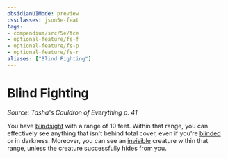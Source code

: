 ```yaml
---
obsidianUIMode: preview
cssclasses: json5e-feat
tags:
- compendium/src/5e/tce
- optional-feature/fs-f
- optional-feature/fs-p
- optional-feature/fs-r
aliases: ["Blind Fighting"]
---
```

# Blind Fighting
*Source: Tasha's Cauldron of Everything p. 41*  

You have [blindsight](rules/senses.md#blindsight) with a range of 10 feet. Within that range, you can effectively see anything that isn't behind total cover, even if you're [blinded](rules/conditions.md#blinded) or in darkness. Moreover, you can see an [invisible](rules/conditions.md#invisible) creature within that range, unless the creature successfully hides from you.